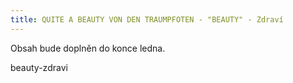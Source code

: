 ```yaml
---
title: QUITE A BEAUTY VON DEN TRAUMPFOTEN - "BEAUTY" - Zdraví
---
```

Obsah bude doplněn do konce ledna.

beauty-zdravi
